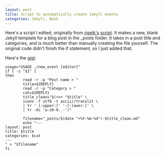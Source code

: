 ```yaml
---
layout: post
title: Script to automatically create Jekyll events
categories: Jekyll, Bash
---
```


Here's a script I edited, originally from [rigelk's](https://gist.github.com/rigelk) [script](https://gist.github.com/rigelk/8770430).  It makes a new, blank Jekyll template for a blog post in the _posts folder.  It takes in a post title and categories, and is much better than manually creating the file yourself.  The original code didn't finish the if statement, so I just added that.

Here's the [gist](https://gist.github.com/syntactical/e1bbf6850a54254c6afe):

	usage="USAGE ./new_event [editor]"
	if [ -z "$1" ]
	then
	        read -r -p "Post name > "
	        title=${REPLY}
	        read -r -p "Category > "
	        cat=${REPLY}
	        title_clean="$(<<< "$title" \
	        iconv -f utf8 -t ascii//translit \
	        | tr ' [:upper:]' '-[:lower:]' \
	        | tr -dc 'a-z0-9._-')"

	        filename="_posts/$(date "+%Y-%m-%d")-$title_clean.md"
	        echo "---
	layout: post
	title: $title
	categories: $cat
	---
	" > "$filename"
	fi
